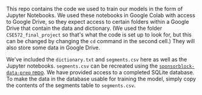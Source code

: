 This repo contains the code we used to train our models in the form of Jupyter Notebooks. We used these 
notebooks in Google Colab with access to Google Drive, so they expect access to certain folders within 
a Google Drive that contain the data and dictionary. (We used the folder `CSE572_final_project` so that's
what the code is set up to look for, but this can be changed by changing the `cd` command in the second cell.)
They will also store some data in Google Drive.

We've included the `dictionary.txt` and `segments.csv` here as well as the Jupyter notebooks. 
`segments.csv` can be recreated using the [`sponsorblock-data-prep` repo](https://github.com/cse572-group-27/sponsorblock-data-prep/tree/main).
We have provided access to a completed SQLite database. To make the data in the database usable for training
the model, simply copy the contents of the segments table to `segments.csv`.
